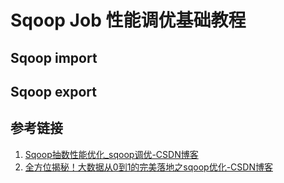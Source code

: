 # Sqoop Job 性能调优基础教程



## Sqoop import



## Sqoop export



## 参考链接
1. [Sqoop抽数性能优化\_sqoop调优-CSDN博客](https://blog.csdn.net/qq_39425846/article/details/130946591)
2. [全方位揭秘！大数据从0到1的完美落地之sqoop优化-CSDN博客](https://blog.csdn.net/weixin_42044506/article/details/131189271)

